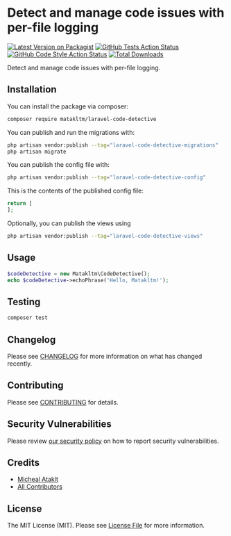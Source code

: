 # Detect and manage code issues with per-file logging

[![Latest Version on Packagist](https://img.shields.io/packagist/v/matakltm/laravel-code-detective.svg?style=flat-square)](https://packagist.org/packages/matakltm/laravel-code-detective)
[![GitHub Tests Action Status](https://img.shields.io/github/actions/workflow/status/matakltm/laravel-code-detective/run-tests.yml?branch=main&label=tests&style=flat-square)](https://github.com/matakltm/laravel-code-detective/actions?query=workflow%3Arun-tests+branch%3Amain)
[![GitHub Code Style Action Status](https://img.shields.io/github/actions/workflow/status/matakltm/laravel-code-detective/fix-php-code-style-issues.yml?branch=main&label=code%20style&style=flat-square)](https://github.com/matakltm/laravel-code-detective/actions?query=workflow%3A"Fix+PHP+code+style+issues"+branch%3Amain)
[![Total Downloads](https://img.shields.io/packagist/dt/matakltm/laravel-code-detective.svg?style=flat-square)](https://packagist.org/packages/matakltm/laravel-code-detective)

Detect and manage code issues with per-file logging.

## Installation

You can install the package via composer:

```bash
composer require matakltm/laravel-code-detective
```

You can publish and run the migrations with:

```bash
php artisan vendor:publish --tag="laravel-code-detective-migrations"
php artisan migrate
```

You can publish the config file with:

```bash
php artisan vendor:publish --tag="laravel-code-detective-config"
```

This is the contents of the published config file:

```php
return [
];
```

Optionally, you can publish the views using

```bash
php artisan vendor:publish --tag="laravel-code-detective-views"
```

## Usage

```php
$codeDetective = new Matakltm\CodeDetective();
echo $codeDetective->echoPhrase('Hello, Matakltm!');
```

## Testing

```bash
composer test
```

## Changelog

Please see [CHANGELOG](CHANGELOG.md) for more information on what has changed recently.

## Contributing

Please see [CONTRIBUTING](CONTRIBUTING.md) for details.

## Security Vulnerabilities

Please review [our security policy](../../security/policy) on how to report security vulnerabilities.

## Credits

-   [Micheal Ataklt](https://github.com/matakltm-code)
-   [All Contributors](../../contributors)

## License

The MIT License (MIT). Please see [License File](LICENSE.md) for more information.
